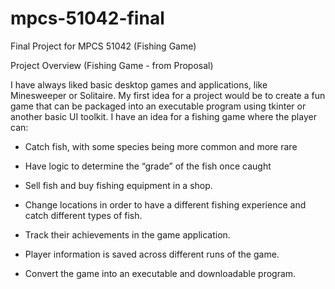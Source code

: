 # mpcs-51042-final
Final Project for MPCS 51042 (Fishing Game)

Project Overview (Fishing Game - from Proposal)

I have always liked basic desktop games and applications, like Minesweeper or Solitaire. My first idea for a project would be to create a fun game that can be packaged into an executable program using tkinter or another basic UI toolkit. I have an idea for a fishing game where the player can: 
 - Catch fish, with some species being more common and more rare
 - Have logic to determine the “grade” of the fish once caught
 - Sell fish and buy fishing equipment in a shop. 
 - Change locations in order to have a different fishing experience and catch different types of fish. 
 - Track their achievements in the game application. 
 - Player information is saved across different runs of the game. 

- Convert the game into an executable and downloadable program.
